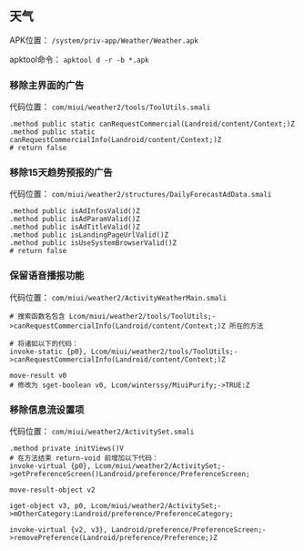 ## 天气
APK位置： `/system/priv-app/Weather/Weather.apk`

apktool命令： `apktool d -r -b *.apk`

### 移除主界面的广告
代码位置： `com/miui/weather2/tools/ToolUtils.smali`
```
.method public static canRequestCommercial(Landroid/content/Context;)Z
.method public static canRequestCommercialInfo(Landroid/content/Context;)Z
# return false
```

### 移除15天趋势预报的广告
代码位置： `com/miui/weather2/structures/DailyForecastAdData.smali`
```
.method public isAdInfosValid()Z
.method public isAdParamValid()Z
.method public isAdTitleValid()Z
.method public isLandingPageUrlValid()Z
.method public isUseSystemBrowserValid()Z
# return false
```

### 保留语音播报功能
代码位置： `com/miui/weather2/ActivityWeatherMain.smali`
```
# 搜索函数名包含 Lcom/miui/weather2/tools/ToolUtils;->canRequestCommercialInfo(Landroid/content/Context;)Z 所在的方法

# 将诸如以下的代码：
invoke-static {p0}, Lcom/miui/weather2/tools/ToolUtils;->canRequestCommercialInfo(Landroid/content/Context;)Z

move-result v0
# 修改为 sget-boolean v0, Lcom/winterssy/MiuiPurify;->TRUE:Z
```

### 移除信息流设置项
代码位置： `com/miui/weather2/ActivitySet.smali`
```
.method private initViews()V
# 在方法结束 return-void 前增加以下代码：
invoke-virtual {p0}, Lcom/miui/weather2/ActivitySet;->getPreferenceScreen()Landroid/preference/PreferenceScreen;

move-result-object v2

iget-object v3, p0, Lcom/miui/weather2/ActivitySet;->mOtherCategory:Landroid/preference/PreferenceCategory;

invoke-virtual {v2, v3}, Landroid/preference/PreferenceScreen;->removePreference(Landroid/preference/Preference;)Z
```
